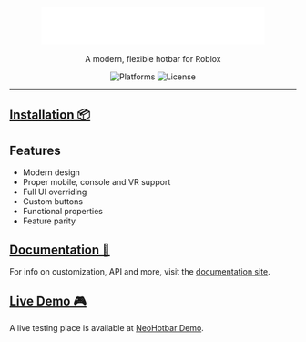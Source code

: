 <p align="center">
  <a href="https://avafe.me/NeoHotbar">
    <picture>
      <source media="(prefers-color-scheme: dark)" srcset="/gh-assets/NeoHotbarLogoLight.svg"></source>
      <source media="(prefers-color-scheme: light)" srcset="/gh-assets/NeoHotbarLogoDark.svg"></source>
      <img alt="NeoHotbar" src="/gh-assets/NeoHotbarLogoLight.svg" height="65"></img>
    </picture>
  </a>
</p>

<p align="center">
    A modern, flexible hotbar for Roblox
</p>

<p align="center">
  <img title="PC, Mobile, Console & VR" alt="Platforms" src="https://img.shields.io/badge/compatibility-💻_📱_🎮_🥽-2ea44f"></img>
  <img title="MIT licensed" alt="License" src="https://img.shields.io/github/license/ImAvafe/NeoHotbar"></img>
</p>

---

## [Installation 📦](https://avafe.me/NeoHotbar/docs/intro/#installation)

## Features

- Modern design
- Proper mobile, console and VR support
- Full UI overriding
- Custom buttons
- Functional properties
- Feature parity

## [Documentation 📄](https://avafe.me/NeoHotbar/docs/intro)

For info on customization, API and more, visit the [documentation site](https://avafe.me/NeoHotbar/docs/intro).

## [Live Demo 🎮](https://roblox.com/games/12259231211)

A live testing place is available at [NeoHotbar Demo](https://roblox.com/games/12259231211).
